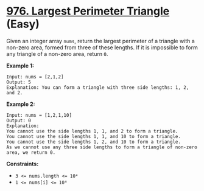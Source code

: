 # [976. Largest Perimeter Triangle][link] (Easy)

[link]: https://leetcode.com/problems/largest-perimeter-triangle/

Given an integer array `nums`, return the largest perimeter of a triangle with a non-zero area,
formed from three of these lengths. If it is impossible to form any triangle of a non-zero area,
return `0`.

**Example 1:**

```
Input: nums = [2,1,2]
Output: 5
Explanation: You can form a triangle with three side lengths: 1, 2, and 2.
```

**Example 2:**

```
Input: nums = [1,2,1,10]
Output: 0
Explanation:
You cannot use the side lengths 1, 1, and 2 to form a triangle.
You cannot use the side lengths 1, 1, and 10 to form a triangle.
You cannot use the side lengths 1, 2, and 10 to form a triangle.
As we cannot use any three side lengths to form a triangle of non-zero area, we return 0.
```

**Constraints:**

- `3 <= nums.length <= 10⁴`
- `1 <= nums[i] <= 10⁶`
